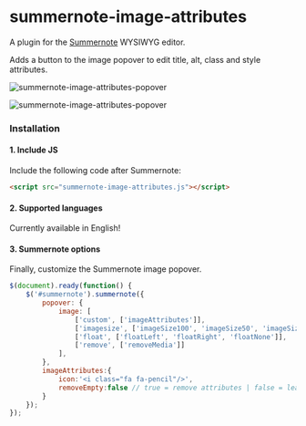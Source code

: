 # summernote-image-attributes
A plugin for the [Summernote](https://github.com/summernote/summernote/) WYSIWYG editor.

Adds a button to the image popover to edit title, alt, class and style attributes.

![summernote-image-attributes-popover](https://github.com/StudioJunkyard/summernote-image-attributes/blob/master/summernote-image-attributes-popover.png)

![summernote-image-attributes-popover](https://github.com/StudioJunkyard/summernote-image-attributes/blob/master/summernote-image-attributes-dialog.png)

### Installation

#### 1. Include JS

Include the following code after Summernote:

```html
<script src="summernote-image-attributes.js"></script>
```

#### 2. Supported languages

Currently available in English!

#### 3. Summernote options

Finally, customize the Summernote image popover.

```javascript
$(document).ready(function() {
    $('#summernote').summernote({
        popover: {
            image: [
                ['custom', ['imageAttributes']],
                ['imagesize', ['imageSize100', 'imageSize50', 'imageSize25']],
                ['float', ['floatLeft', 'floatRight', 'floatNone']],
                ['remove', ['removeMedia']]
            ],
        },
        imageAttributes:{
            icon:'<i class="fa fa-pencil"/>',
            removeEmpty:false // true = remove attributes | false = leave empty if present
        }
    });
});
```


